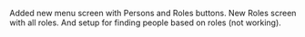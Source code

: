 Added new menu screen with Persons and Roles buttons. New Roles screen with all roles. And setup for finding people based on roles (not working).